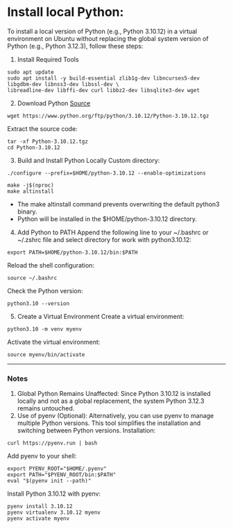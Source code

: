# Install local Python:
To install a local version of Python (e.g., Python 3.10.12) in a virtual environment on Ubuntu without replacing the global system version of Python (e.g., Python 3.12.3), follow these steps:

1. Install Required Tools
```
sudo apt update
sudo apt install -y build-essential zlib1g-dev libncurses5-dev libgdbm-dev libnss3-dev libssl-dev \
libreadline-dev libffi-dev curl libbz2-dev libsqlite3-dev wget
```
2. Download Python [Source](https://www.python.org/ftp/python/)
```
wget https://www.python.org/ftp/python/3.10.12/Python-3.10.12.tgz
```

Extract the source code:
```
tar -xf Python-3.10.12.tgz
cd Python-3.10.12
```
3. Build and Install Python Locally
Custom directory:
```
./configure --prefix=$HOME/python-3.10.12 --enable-optimizations
```
```
make -j$(nproc)
make altinstall
```
- The make altinstall command prevents overwriting the default python3 binary.
- Python will be installed in the $HOME/python-3.10.12 directory.
4. Add Python to PATH
Append the following line to your ~/.bashrc or ~/.zshrc file and select directory for work with python3.10.12:
```
export PATH=$HOME/python-3.10.12/bin:$PATH
```
Reload the shell configuration:
```
source ~/.bashrc
```
Check the Python version:
```
python3.10 --version
```

5. Create a Virtual Environment
Create a virtual environment:

```
python3.10 -m venv myenv
```

Activate the virtual environment:

```
source myenv/bin/activate
```
---
### Notes
1. Global Python Remains Unaffected:
Since Python 3.10.12 is installed locally and not as a global replacement, the system Python 3.12.3 remains untouched.
2. Use of pyenv (Optional):
Alternatively, you can use pyenv to manage multiple Python versions. This tool simplifies the installation and switching between Python versions.
Installation:

```
curl https://pyenv.run | bash
```

Add pyenv to your shell:

```
export PYENV_ROOT="$HOME/.pyenv"
export PATH="$PYENV_ROOT/bin:$PATH"
eval "$(pyenv init --path)"
```

Install Python 3.10.12 with pyenv:

```
pyenv install 3.10.12
pyenv virtualenv 3.10.12 myenv
pyenv activate myenv
```
